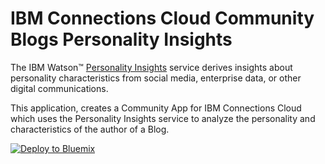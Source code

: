 # IBM Connections Cloud Community Blogs Personality Insights

  The IBM Watson™ [Personality Insights](https://console.bluemix.net/docs/services/personality-insights/getting-started.html#getting-started-tutorial) service derives insights about personality characteristics from social media, enterprise data, or other digital communications.

  This application, creates a Community App for IBM Connections Cloud which uses the Personality Insights service to analyze the personality and characteristics of the author of a Blog.

[![Deploy to Bluemix](https://bluemix.net/deploy/button.png)](https://bluemix.net/deploy?repository=https://github.com/pipeflo/blogPersonalityInsight.git)
